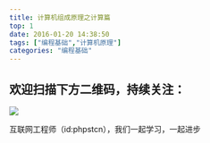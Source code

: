 ```yaml
---
title: 计算机组成原理之计算篇
top: 1
date: 2016-01-20 14:38:50
tags: ["编程基础","计算机原理"]
categories: "编程基础"
---
```



## 欢迎扫描下方二维码，持续关注：
![](https://ww1.sinaimg.cn/large/a616b9a4gy1g4xzv954a4j20760763yo.jpg)

互联网工程师（id:phpstcn），我们一起学习，一起进步